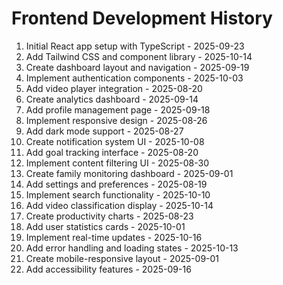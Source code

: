 # Frontend Development History

1. Initial React app setup with TypeScript - 2025-09-23
2. Add Tailwind CSS and component library - 2025-10-14
3. Create dashboard layout and navigation - 2025-09-19
4. Implement authentication components - 2025-10-03
5. Add video player integration - 2025-08-20
6. Create analytics dashboard - 2025-09-14
7. Add profile management page - 2025-09-18
8. Implement responsive design - 2025-08-26
9. Add dark mode support - 2025-08-27
10. Create notification system UI - 2025-10-08
11. Add goal tracking interface - 2025-08-20
12. Implement content filtering UI - 2025-08-30
13. Create family monitoring dashboard - 2025-09-01
14. Add settings and preferences - 2025-08-19
15. Implement search functionality - 2025-10-10
16. Add video classification display - 2025-10-14
17. Create productivity charts - 2025-08-23
18. Add user statistics cards - 2025-10-01
19. Implement real-time updates - 2025-10-16
20. Add error handling and loading states - 2025-10-13
21. Create mobile-responsive layout - 2025-09-01
22. Add accessibility features - 2025-09-16

